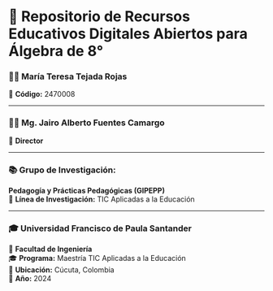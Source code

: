 # 📂 **Repositorio de Recursos Educativos Digitales Abiertos para Álgebra de 8°**

### 👩‍🏫 **María Teresa Tejada Rojas**  
📄 **Código:** 2470008

---

### 🧑‍💼 **Mg. Jairo Alberto Fuentes Camargo**  
🔎 **Director**

---

### 📚 **Grupo de Investigación:**  
**Pedagogía y Prácticas Pedagógicas (GIPEPP)**  
🧠 **Línea de Investigación:** TIC Aplicadas a la Educación

---

### 🎓 **Universidad Francisco de Paula Santander**  
🏫 **Facultad de Ingeniería**  
🎓 **Programa:** Maestría TIC Aplicadas a la Educación  
📍 **Ubicación:** Cúcuta, Colombia  
📅 **Año:** 2024
